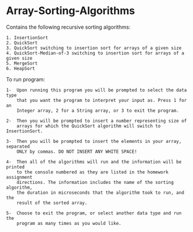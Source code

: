 # Array-Sorting-Algorithms

Contains the following recursive sorting algorithms:
	
	1. InsertionSort
	2. QuickSort
	3. QuickSort switching to insertion sort for arrays of a given size
	4. QuickSort-Median-of-3 switching to insertion sort for arrays of a given size
	5. MergeSort
	6. HeapSort

To run program:

	1-	Upon running this program you will be prompted to select the data type
		that you want the program to interpret your input as. Press 1 for an
		Integer array, 2 for a String array, or 3 to exit the program.

	2-	Then you will be prompted to insert a number representing size of 
		arrays for which the QuickSort algorithm will switch to InsertionSort.

	3-	Then you will be prompted to insert the elements in your array, separated
		ONLY by commas. DO NOT INSERT ANY WHITE SPACE! 

	4-	Then all of the algorithms will run and the information will be printed
		to the console numbered as they are listed in the homework assignment
		directions. The information includes the name of the sorting algorithm,
		the duration in microseconds that the algorithm took to run, and the
		result of the sorted array.

	5-	Choose to exit the program, or select another data type and run the
		program as many times as you would like.